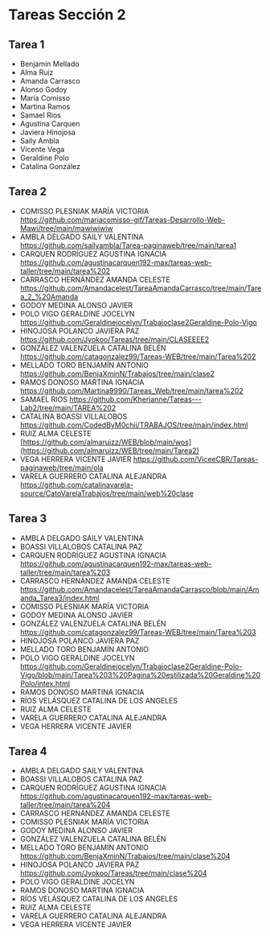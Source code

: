 # Tareas Sección 2

## Tarea 1
* Benjamin Mellado
* Alma Ruiz
* Amanda Carrasco 
* Alonso Godoy
* María Comisso
* Martina Ramos
* Samael Rios
* Agustina Carquen
* Javiera Hinojosa
* Saily Ambla
* Vicente Vega
* Geraldine Polo
* Catalina González 

## Tarea 2
* COMISSO PLESNIAK MARÍA VICTORIA https://github.com/mariacomisso-gif/Tareas-Desarrollo-Web-Mawi/tree/main/mawiwiwiw
* AMBLA DELGADO SAILY VALENTINA https://github.com/sailyambla/Tarea-paginaweb/tree/main/tarea1
* CARQUEN RODRÍGUEZ AGUSTINA IGNACIA https://github.com/agustinacarquen192-max/tareas-web-taller/tree/main/tarea%202
* CARRASCO HERNÁNDEZ AMANDA CELESTE https://github.com/Amandacelest/TareaAmandaCarrasco/tree/main/Tarea_2_%20Amanda
* GODOY MEDINA ALONSO JAVIER
* POLO VIGO GERALDINE JOCELYN https://github.com/Geraldinejocelyn/Trabajoclase2Geraldine-Polo-Vigo
* HINOJOSA POLANCO JAVIERA PAZ  https://github.com/Jyokoo/Tareas/tree/main/CLASEEEE2
* GONZÁLEZ VALENZUELA CATALINA BELÉN https://github.com/catagonzalez99/Tareas-WEB/tree/main/Tarea%202 
* MELLADO TORO BENJAMÍN ANTONIO https://github.com/BenjaXminN/Trabajos/tree/main/clase2
* RAMOS DONOSO MARTINA IGNACIA https://github.com/Martina9990/Tareas_Web/tree/main/tarea%202
* SAMAEL RIOS https://github.com/Kherianne/Tareas---Lab2/tree/main/TAREA%202
* CATALINA BOASSI VILLALOBOS https://github.com/CodedByM0chii/TRABAJOS/tree/main/index.html
* RUIZ ALMA CELESTE [https://github.com/almaruizz/WEB/blob/main/wos](https://github.com/almaruizz/WEB/tree/main/Tarea2)
* VEGA HERRERA VICENTE JAVIER https://github.com/ViceeCBR/Tareas-paginaweb/tree/main/ola
* VARELA GUERRERO CATALINA ALEJANDRA https://github.com/catalinavarela-source/CatoVarelaTrabajos/tree/main/web%20clase

## Tarea 3
* AMBLA DELGADO SAILY VALENTINA
* BOASSI VILLALOBOS CATALINA PAZ
* CARQUEN RODRÍGUEZ AGUSTINA IGNACIA https://github.com/agustinacarquen192-max/tareas-web-taller/tree/main/tarea%203
* CARRASCO HERNÁNDEZ AMANDA CELESTE https://github.com/Amandacelest/TareaAmandaCarrasco/blob/main/Amanda_Tarea3/index.html
* COMISSO PLESNIAK MARÍA VICTORIA
* GODOY MEDINA ALONSO JAVIER
* GONZÁLEZ VALENZUELA CATALINA BELÉN https://github.com/catagonzalez99/Tareas-WEB/tree/main/Tarea%203
* HINOJOSA POLANCO JAVIERA PAZ
* MELLADO TORO BENJAMÍN ANTONIO
* POLO VIGO GERALDINE JOCELYN https://github.com/Geraldinejocelyn/Trabajoclase2Geraldine-Polo-Vigo/blob/main/Tarea%203%20Pagina%20estilizada%20Geraldine%20Polo/intex.html
* RAMOS DONOSO MARTINA IGNACIA
* RÍOS VELÁSQUEZ CATALINA DE LOS ANGELES
* RUIZ ALMA CELESTE
* VARELA GUERRERO CATALINA ALEJANDRA
* VEGA HERRERA VICENTE JAVIER

## Tarea 4
* AMBLA DELGADO SAILY VALENTINA
* BOASSI VILLALOBOS CATALINA PAZ
* CARQUEN RODRÍGUEZ AGUSTINA IGNACIA https://github.com/agustinacarquen192-max/tareas-web-taller/tree/main/tarea%204
* CARRASCO HERNÁNDEZ AMANDA CELESTE
* COMISSO PLESNIAK MARÍA VICTORIA
* GODOY MEDINA ALONSO JAVIER
* GONZÁLEZ VALENZUELA CATALINA BELÉN
* MELLADO TORO BENJAMÍN ANTONIO https://github.com/BenjaXminN/Trabajos/tree/main/clase%204
* HINOJOSA POLANCO JAVIERA PAZ https://github.com/Jyokoo/Tareas/tree/main/clase%204
* POLO VIGO GERALDINE JOCELYN
* RAMOS DONOSO MARTINA IGNACIA
* RÍOS VELÁSQUEZ CATALINA DE LOS ANGELES
* RUIZ ALMA CELESTE
* VARELA GUERRERO CATALINA ALEJANDRA
* VEGA HERRERA VICENTE JAVIER
